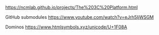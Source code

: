 https://ncmlab.github.io/projects/The%203C%20Platform.html


GitHub submodules
https://www.youtube.com/watch?v=eJrh5IjWSGM

Dominos
https://www.htmlsymbols.xyz/unicode/U+1F08A

